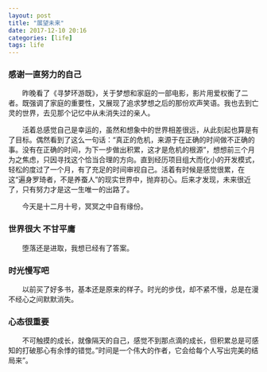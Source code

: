 ```yaml
---
layout: post
title: "展望未来"
date: 2017-12-10 20:16
categories: [life]
tags: life
---
```


### 感谢一直努力的自己

&emsp;&emsp;昨晚看了《寻梦环游既》，关于梦想和家庭的一部电影，影片用爱权衡了二者。既强调了家庭的重要性，又展现了追求梦想之后的那份欢声笑语。我也去到亡灵的世界，去见那个记忆中从未消失过的亲人。

&emsp;&emsp;活着总感觉自己是幸运的，虽然和想象中的世界相差很远，从此刻起也算是有了目标。偶然看到了这么一句话：“真正的危机，来源于在正确的时间做不正确的事。没有在正确的时间，为下一步做出积累，这才是危机的根源”，想想前三个月为之焦虑，只因寻找这个恰当合理的方向。直到经历项目组大而化小的开发模式，轻松的度过了一个月，有了充足的时间审视自己。活着有时候是感觉很累，在这“遍身罗琦者，不是养蚕人”的现实世界中，抛弃初心。后来才发现，未来很近了，只有努力才是这一生唯一的出路了。　

&emsp;&emsp;今天是十二月十号，冥冥之中自有缘份。

### 世界很大 不甘平庸

&emsp;&emsp;堕落还是进取，我想已经有了答案。

### 时光慢写吧
&emsp;&emsp;以前买了好多书，基本还是原来的样子。时光的步伐，却不紧不慢，总是在漫不经心之间默默消失。

### 心态很重要
&emsp;&emsp;不可触摸的成长，就像隔天的自己，感觉不到那点滴的成长，但积累总是可感知的打破那心有余悸的错觉。”时间是一个伟大的作者，它会给每个人写出完美的结局来”。
